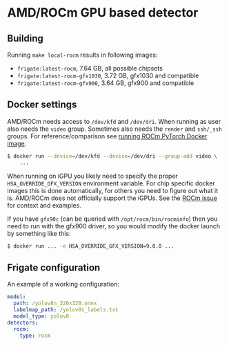 
# AMD/ROCm GPU based detector

## Building

Running `make local-rocm` results in following images:

- `frigate:latest-rocm`, 7.64 GB, all possible chipsets
- `frigate:latest-rocm-gfx1030`, 3.72 GB, gfx1030 and compatible
- `frigate:latest-rocm-gfx900`, 3.64 GB, gfx900 and compatible

## Docker settings

AMD/ROCm needs access to `/dev/kfd` and `/dev/dri`. When running as user also needs the `video` group. Sometimes also needs the `render` and `ssh/_ssh` groups.
For reference/comparison see [running ROCm PyTorch Docker image](https://rocm.docs.amd.com/projects/install-on-linux/en/develop/how-to/3rd-party/pytorch-install.html#using-docker-with-pytorch-pre-installed).

```bash
$ docker run --device=/dev/kfd --device=/dev/dri --group-add video \
    ...
```

When running on iGPU you likely need to specify the proper `HSA_OVERRIDE_GFX_VERSION` environment variable. For chip specific docker images this is done automatically, for others you need to figure out what it is. AMD/ROCm does not officially support the iGPUs. See the [ROCm issue](https://github.com/ROCm/ROCm/issues/1743#issuecomment-1149902796) for context and examples.

If you have `gfx90c` (can be queried with `/opt/rocm/bin/rocminfo`) then you need to run with the gfx900 driver, so you would modify the docker launch by something like this:

```bash
$ docker run ... -e HSA_OVERRIDE_GFX_VERSION=9.0.0 ...
```

## Frigate configuration

An example of a working configuration:

```yaml
model:
  path: /yolov8n_320x320.onnx
  labelmap_path: /yolov8s_labels.txt
  model_type: yolov8
detectors:
  rocm:
    type: rocm
```


